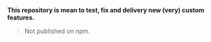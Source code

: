 **This repository is mean to test, fix and delivery new (very) custom features.**

> Not published on npm.

